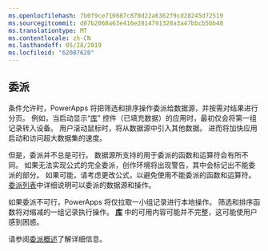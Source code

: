 ```yaml
---
ms.openlocfilehash: 7b0f9ce710887c870d22a6362f9cd28245d72519
ms.sourcegitcommit: d87b2068a63e416e2814791328a3a47bbcb5bb48
ms.translationtype: MT
ms.contentlocale: zh-CN
ms.lasthandoff: 05/28/2019
ms.locfileid: "62087620"
---
```

## <a name="delegation"></a>委派
条件允许时，PowerApps 将把筛选和排序操作委派给数据源，并按需对结果进行分页。 例如，当启动显示“[库](../maker/canvas-apps/controls/control-gallery.md)”  控件（已填充数据）的应用时，最初仅会将第一组记录转入设备。 用户滚动鼠标时，将从数据源中引入其他数据。 进而将加快应用启动和访问超大数据集的速度。

但是，委派并不总是可行。 数据源所支持的用于委派的函数和运算符会有所不同。 如果无法实现公式的完全委派，创作环境将出现警告，其中会标记出不能委派的部分。 如果可能，请考虑更改公式，以避免使用不能委派的函数和运算符。  [委派列表](../maker/canvas-apps/delegation-list.md)中详细说明可以委派的数据源和操作。

如果委派不可行，PowerApps 将仅拉取一小组记录进行本地操作。 筛选和排序函数将对缩减的一组记录执行操作。 **[库](../maker/canvas-apps/controls/control-gallery.md)** 中的可用内容可能并不完整，这可能使用户感到困惑。 

请参阅[委派概述](../maker/canvas-apps/delegation-overview.md)了解详细信息。

